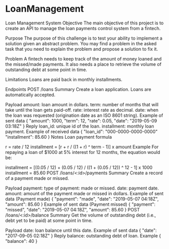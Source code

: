 # LoanManagement

Loan Management System
Objective
The main objective of this project is to create an API to manage the loan payments control system from a fintech.

Purpose
The purpose of this challenge is to test your ability to implement a solution given an abstract problem. You may find a problem in the asked task that you need to explain the problem and propose a solution to fix it.

Problem
A fintech needs to keep track of the amount of money loaned and the missed/made payments. It also needs a place to retrieve the volume of outstanding debt at some point in time.

Limitations
Loans are paid back in monthly installments.

Endpoints
POST /loans
Summary
Create a loan application. Loans are automatically accepted.

Payload
amount: loan amount in dollars.
term: number of months that will take until the loan gets paid-off.
rate: interest rate as decimal.
date: when the loan was requested (origination date as an ISO 8601 string).
Example of sent data
{
    "amount": 1000,
    "term": 12,
    "rate": 0.05,
    "date": "2019-05-09 03:18Z"
}
Reply
loan_id: unique id of the loan.
installment: monthly loan payment.
Example of received data
{
    "loan_id": "000-0000-0000-0000"
    "installment": 85.60
}
Notes
Loan payment formula

r = rate / 12
installment = [r + r / ((1 + r) ^ term - 1)] x amount
Example
For repaying a loan of $1000 at 5% interest for 12 months, the equation would be:

installment = [(0.05 / 12) + (0.05 / 12) / ((1 + (0.05 / 12)) ^ 12 - 1] x 1000
installment = 85.60
POST /loans/<:id>/payments
Summary
Create a record of a payment made or missed.

Payload
payment: type of payment: made or missed.
date: payment date.
amount: amount of the payment made or missed in dollars.
Example of sent data (Payment made)
{
    "payment": "made",
    "date": "2019-05-07 04:18Z",
    "amount": 85.60
}
Example of sent data (Payment missed)
{
    "payment": "missed",
    "date": "2019-05-07 04:18Z",
    "amount": 85.60
}
POST /loans/<:id>/balance
Summary
Get the volume of outstanding debt (i.e., debt yet to be paid) at some point in time.

Payload
date: loan balance until this date.
Example of sent data
{
    "date": "2017-09-05 02:18Z"
}
Reply
balance: outstanding debt of loan.
Example
{
    "balance": 40
}
